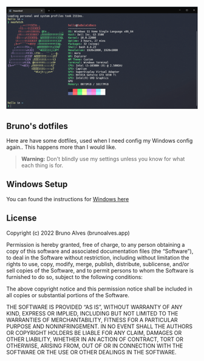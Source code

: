 ![terminal screenshot](./images/screenshot.png)


Bruno's dotfiles
----

Here are have some dotfiles, used when I need config my Windows config again.. This happens more
than I would like.

> **Warning:** Don't blindly use my settings unless you know for what each thing
is for.


## Windows Setup

You can found the instructions for [Windows here](WindowsPostInstall.md)


## License
Copyright (c) 2022 Bruno Alves (brunoalves.app)

Permission is hereby granted, free of charge, to any person obtaining a copy of this software and associated documentation files (the “Software”), to deal in the Software without restriction, including without limitation the rights to use, copy, modify, merge, publish, distribute, sublicense, and/or sell copies of the Software, and to permit persons to whom the Software is furnished to do so, subject to the following conditions:

The above copyright notice and this permission notice shall be included in all copies or substantial portions of the Software.

THE SOFTWARE IS PROVIDED “AS IS”, WITHOUT WARRANTY OF ANY KIND, EXPRESS OR IMPLIED, INCLUDING BUT NOT LIMITED TO THE WARRANTIES OF MERCHANTABILITY, FITNESS FOR A PARTICULAR PURPOSE AND NONINFRINGEMENT. IN NO EVENT SHALL THE AUTHORS OR COPYRIGHT HOLDERS BE LIABLE FOR ANY CLAIM, DAMAGES OR OTHER LIABILITY, WHETHER IN AN ACTION OF CONTRACT, TORT OR OTHERWISE, ARISING FROM, OUT OF OR IN CONNECTION WITH THE SOFTWARE OR THE USE OR OTHER DEALINGS IN THE SOFTWARE.
